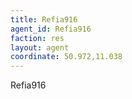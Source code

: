 ```yaml
---
title: Refia916
agent_id: Refia916 
faction: res
layout: agent
coordinate: 50.972,11.038 
---
```


Refia916
